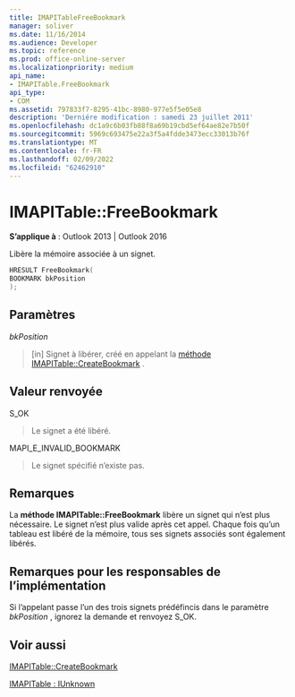 ```yaml
---
title: IMAPITableFreeBookmark
manager: soliver
ms.date: 11/16/2014
ms.audience: Developer
ms.topic: reference
ms.prod: office-online-server
ms.localizationpriority: medium
api_name:
- IMAPITable.FreeBookmark
api_type:
- COM
ms.assetid: 797833f7-8295-41bc-8980-977e5f5e05e8
description: 'Derniére modification : samedi 23 juillet 2011'
ms.openlocfilehash: dc1a9c6b03fb88f8a69b19cbd5ef64ae82e7b50f
ms.sourcegitcommit: 5969c693475e22a3f5a4fdde3473ecc33013b76f
ms.translationtype: MT
ms.contentlocale: fr-FR
ms.lasthandoff: 02/09/2022
ms.locfileid: "62462910"
---
```

# <a name="imapitablefreebookmark"></a>IMAPITable::FreeBookmark

  
  
**S’applique à** : Outlook 2013 | Outlook 2016 
  
Libère la mémoire associée à un signet.
  
```cpp
HRESULT FreeBookmark(
BOOKMARK bkPosition
);
```

## <a name="parameters"></a>Paramètres

 _bkPosition_
  
> [in] Signet à libérer, créé en appelant la [méthode IMAPITable::CreateBookmark](imapitable-createbookmark.md) . 
    
## <a name="return-value"></a>Valeur renvoyée

S_OK 
  
> Le signet a été libéré.
    
MAPI_E_INVALID_BOOKMARK 
  
> Le signet spécifié n’existe pas.
    
## <a name="remarks"></a>Remarques

La **méthode IMAPITable::FreeBookmark** libère un signet qui n’est plus nécessaire. Le signet n’est plus valide après cet appel. Chaque fois qu’un tableau est libéré de la mémoire, tous ses signets associés sont également libérés. 
  
## <a name="notes-to-implementers"></a>Remarques pour les responsables de l’implémentation

Si l’appelant passe l’un des trois signets prédéfincis dans le paramètre _bkPosition_ , ignorez la demande et renvoyez S_OK. 
  
## <a name="see-also"></a>Voir aussi



[IMAPITable::CreateBookmark](imapitable-createbookmark.md)
  
[IMAPITable : IUnknown](imapitableiunknown.md)

